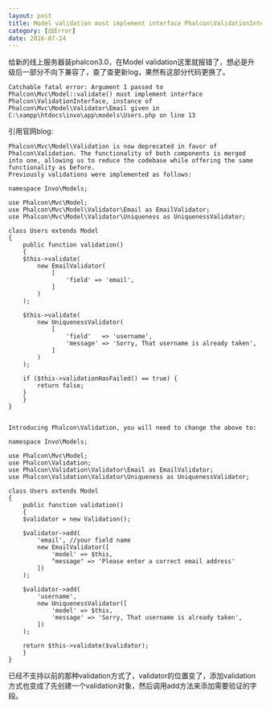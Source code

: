 ```yaml
---
layout: post
title: Model validation must implement interface Phalcon\ValidationInterface
category: [战Error]
date: 2016-07-24
---
```

给新的线上服务器装phalcon3.0，在Model validation这里就报错了，想必是升级后一部分不向下兼容了，查了查更新log，果然有这部分代码更换了。
		
	Catchable fatal error: Argument 1 passed to Phalcon\Mvc\Model::validate() must implement interface Phalcon\ValidationInterface, instance of Phalcon\Mvc\Model\Validator\Email given in C:\xampp\htdocs\invo\app\models\Users.php on line 13


<!-- more -->
引用官网blog:
	
	Phalcon\Mvc\Model\Validation is now deprecated in favor of Phalcon\Validation. The functionality of both components is merged into one, allowing us to reduce the codebase while offering the same functionality as before.
	Previously validations were implemented as follows:
	
	namespace Invo\Models;
	
	use Phalcon\Mvc\Model;
	use Phalcon\Mvc\Model\Validator\Email as EmailValidator;
	use Phalcon\Mvc\Model\Validator\Uniqueness as UniquenessValidator;

	class Users extends Model
	{
	    public function validation()
	    {
		$this->validate(
		    new EmailValidator(
		        [
		            'field' => 'email',
		        ]
		    )
		);

		$this->validate(
		    new UniquenessValidator(
		        [
		            'field'   => 'username',
		            'message' => 'Sorry, That username is already taken',
		        ]
		    )
		);

		if ($this->validationHasFailed() == true) {
		    return false;
		}
	    }
	}
	
	
	Introducing Phalcon\Validation, you will need to change the above to:
	
	namespace Invo\Models;

	use Phalcon\Mvc\Model;
	use Phalcon\Validation;
	use Phalcon\Validation\Validator\Email as EmailValidator;
	use Phalcon\Validation\Validator\Uniqueness as UniquenessValidator;

	class Users extends Model
	{
	    public function validation()
	    {
		$validator = new Validation();

		$validator->add(
		    'email', //your field name
		    new EmailValidator([
		        'model' => $this,
		        "message" => 'Please enter a correct email address'
		    ])
		);

		$validator->add(
		    'username',
		    new UniquenessValidator([
		        'model' => $this,
		        'message' => 'Sorry, That username is already taken',
		    ])
		);

		return $this->validate($validator);
	    }
	}

已经不支持以前的那种validation方式了，validator的位置变了，添加validation方式也变成了先创建一个validation对象，然后调用add方法来添加需要验证的字段。
